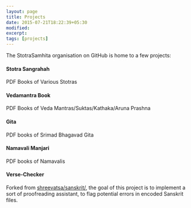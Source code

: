 ```yaml
---
layout: page
title: Projects
date: 2015-07-21T18:22:39+05:30
modified:
excerpt:
tags: [projects]
---
```


The StotraSamhita organisation on GitHub is home to a few projects:

#### Stotra Sangrahah <a href="http://github.com/StotraSamhita/stotra-sangrahah/"><i class="fa fa-github"></i></a>

PDF Books of Various Stotras

#### Vedamantra Book <a href="http://github.com/StotraSamhita/vedamantra-book/"><i class="fa fa-github"></i></a>

PDF Books of Veda Mantras/Suktas/Kathaka/Aruna Prashna

#### Gita <a href="http://github.com/StotraSamhita/gita/"><i class="fa fa-github"></i></a>

PDF books of Srimad Bhagavad Gita

#### Namavali Manjari <a href="http://github.com/StotraSamhita/namavali-manjari/"><i class="fa fa-github"></i></a>

PDF books of Namavalis

#### Verse-Checker <a href="http://github.com/StotraSamhita/verse-checker/"><i class="fa fa-github"></i></a>

Forked from <a href="http://github.com/shreevatsa/sanskrit/"><i class="fa fa-github"></i>shreevatsa/sanskrit/</a>, the goal of this project is to implement a sort of proofreading assistant, to flag potential errors in encoded Sanskrit files.

